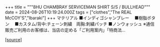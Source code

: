 +++
title = """8HU CHAMBRAY SERVICEMAN SHIRT S/S / BULLHEAD"""
date = 2024-08-26T10:19:24.000Z
tags = ["clothes","The REAL McCOY'S","Ibaraki"]
+++
マテリアル ■インディゴシャンブレー　 ■樹脂ボタン　 ■カスタム/背中:チェーン刺繍　両胸:刺繍パッチ ■ノンウォッシュ ※通信販売ご利用のお客様は、当店の定める「ご利用案内」「特商法...

[[source]](https://the-realmccoys.ocnk.net/product/1008)
